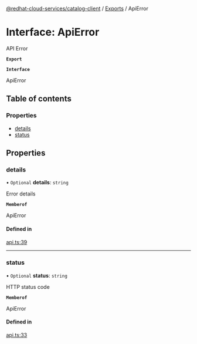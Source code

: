 [@redhat-cloud-services/catalog-client](../README.md) / [Exports](../modules.md) / ApiError

# Interface: ApiError

API Error

**`Export`**

**`Interface`**

ApiError

## Table of contents

### Properties

- [details](ApiError.md#details)
- [status](ApiError.md#status)

## Properties

### details

• `Optional` **details**: `string`

Error details

**`Memberof`**

ApiError

#### Defined in

[api.ts:39](https://github.com/RedHatInsights/javascript-clients/blob/master/packages/catalog/api.ts#L39)

___

### status

• `Optional` **status**: `string`

HTTP status code

**`Memberof`**

ApiError

#### Defined in

[api.ts:33](https://github.com/RedHatInsights/javascript-clients/blob/master/packages/catalog/api.ts#L33)
